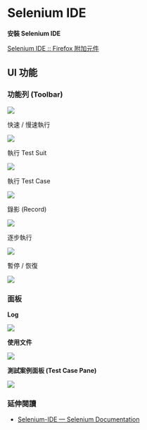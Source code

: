 # Selenium IDE

**安裝 Selenium IDE**

[Selenium IDE :: Firefox 附加元件](https://addons.mozilla.org/zh-TW/firefox/addon/selenium-ide/)

## UI 功能

### 功能列 (Toolbar)

![](http://www.seleniumhq.org/docs/_images/chapt3_img06_IDE_features.png)

快速 / 慢速執行

![](http://www.seleniumhq.org/docs/_images/chapt3_img07_Speed_Control.png)

執行 Test Suit

![](http://www.seleniumhq.org/docs/_images/chapt3_img08_Run_All.png)

執行 Test Case

![](http://www.seleniumhq.org/docs/_images/chapt3_img09_Run.png)

錄影 (Record)

![](http://www.seleniumhq.org/docs/_images/chapt3_img15_Record.png)

逐步執行

![](http://www.seleniumhq.org/docs/_images/chapt3_img12_Step.png)

暫停 / 恢復

![](http://www.seleniumhq.org/docs/_images/chapt3_img10_Pause.png)

### 面板

**Log**

![](http://www.seleniumhq.org/docs/_images/chapt3_img18_Bottom_Box.png)

**使用文件**

![](http://www.seleniumhq.org/docs/_images/chapt3_img19_Bottom_Box_Ref.png)

**測試案例面板 (Test Case Pane)**

![](http://www.seleniumhq.org/docs/_images/chapt3_img16_Table_Format.png)

### 延伸閱讀

* [Selenium-IDE — Selenium Documentation](http://docs.seleniumhq.org/docs/02_selenium_ide.jsp)
